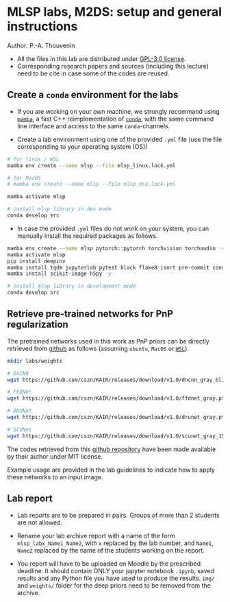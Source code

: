 # MLSP labs, M2DS: setup and general instructions

Author: P.-A. Thouvenin

- All the files in this lab are distributed under [GPL-3.0 license](LICENSE.md).
- Corresponding research papers and sources (including this lecture) need to be cite in case some of the codes are reused.

## Create a `conda` environment for the labs

- If you are working on your own machine, we strongly recommand using [`mamba`](https://mamba.readthedocs.io/en/latest/), a fast C++ reimplementation of [`conda`](https://docs.anaconda.com/free/anaconda/install/), with the same command line interface and access to the same `conda`-channels.

- Create a lab environment using one of the provided `.yml` file (use the file corresponding to your operating system (OS))

```bash
# for linux / WSL
mamba env create --name mlsp --file mlsp_linux.lock.yml

# for MacOS
# mamba env create --name mlsp --file mlsp_osx.lock.yml

mamba activate mlsp

# install mlsp library in dev mode
conda develop src
```

- In case the provided `.yml` files do not work on your system, you can manually install the required packages as follows.

```bash
mamba env create --name mlsp pytorch::pytorch torchvision torchaudio -c pytorch -y
mamba activate mlsp
pip install deepinv
mamba install tqdm jupyterlab pytest black flake8 isort pre-commit conda-build -y
mamba install scikit-image h5py -y

# install mlsp library in development mode
conda develop src
```

## Retrieve pre-trained networks for PnP regularization

The pretrained networks used in this work as PnP priors can be directly retrieved from [github](https://github.com/cszn/KAIR) as follows (assuming `ubuntu`, `MacOS` or [`WSL`](https://learn.microsoft.com/en-us/windows/wsl/install)).

```bash
mkdir labs/weights

# DnCNN
wget https://github.com/cszn/KAIR/releases/download/v1.0/dncnn_gray_blind.pth

# FFDNet
wget https://github.com/cszn/KAIR/releases/download/v1.0/ffdnet_gray.pth

# DRUNet
wget https://github.com/cszn/KAIR/releases/download/v1.0/drunet_gray.pth

# SCUNet
wget https://github.com/cszn/KAIR/releases/download/v1.0/scunet_gray_15.pth
```

The codes retrieved from this [github repository](https://github.com/cszn/KAIR) have been made available by their author under MIT license.

Example usage are provided in the lab guidelines to indicate how to apply these networks to an input image.

## Lab report

- Lab reports are to be prepared in pairs. Groups of more than 2 students are not allowed.

- Rename your lab archive report with a name of the form `mlsp_labx_Name1_Name2`, with `x` replaced by the lab number, and `Name1`, `Name2` replaced by the name of the students working on the report.

- You report will have to be uploaded on Moodle by the prescribed deadline. It should contain ONLY your jupyter notebook `.ipynb`, saved results and any Python file you have used to produce the results. `img/` and `weights/` folder for the deep priors need to be removed from the archive.
